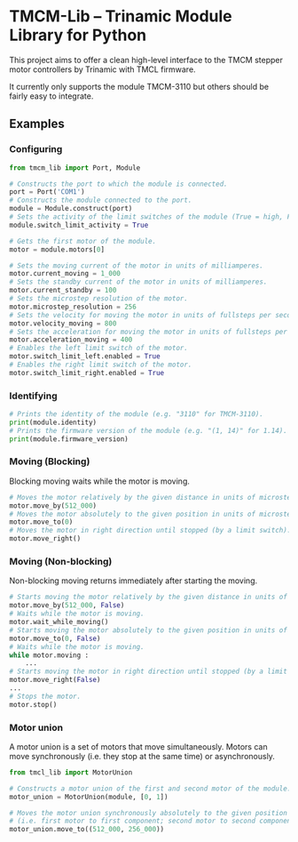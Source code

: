 # TMCM-Lib – Trinamic Module Library for Python

This project aims to offer a clean high-level interface to the TMCM stepper motor controllers by
Trinamic with TMCL firmware.

It currently only supports the module TMCM-3110 but others should be fairly easy to integrate.
## Examples

### Configuring

``` python
from tmcm_lib import Port, Module

# Constructs the port to which the module is connected.
port = Port('COM1')
# Constructs the module connected to the port.
module = Module.construct(port)
# Sets the activity of the limit switches of the module (True = high, False = low).
module.switch_limit_activity = True

# Gets the first motor of the module.
motor = module.motors[0]

# Sets the moving current of the motor in units of milliamperes.
motor.current_moving = 1_000
# Sets the standby current of the motor in units of milliamperes.
motor.current_standby = 100 
# Sets the microstep resolution of the motor.
motor.microstep_resolution = 256
# Sets the velocity for moving the motor in units of fullsteps per second.
motor.velocity_moving = 800
# Sets the acceleration for moving the motor in units of fullsteps per square second.
motor.acceleration_moving = 400
# Enables the left limit switch of the motor.
motor.switch_limit_left.enabled = True
# Enables the right limit switch of the motor.
motor.switch_limit_right.enabled = True
```

### Identifying

``` python
# Prints the identity of the module (e.g. "3110" for TMCM-3110).
print(module.identity)
# Prints the firmware version of the module (e.g. "(1, 14)" for 1.14).
print(module.firmware_version)
```

### Moving (Blocking)

Blocking moving waits while the motor is moving.

``` python
# Moves the motor relatively by the given distance in units of microsteps.
motor.move_by(512_000)
# Moves the motor absolutely to the given position in units of microsteps.
motor.move_to(0)
# Moves the motor in right direction until stopped (by a limit switch).
motor.move_right()
```

### Moving (Non-blocking)

Non-blocking moving returns immediately after starting the moving.

``` python
# Starts moving the motor relatively by the given distance in units of microsteps.
motor.move_by(512_000, False)
# Waits while the motor is moving.
motor.wait_while_moving()
# Starts moving the motor absolutely to the given position in units of microsteps.
motor.move_to(0, False)
# Waits while the motor is moving.
while motor.moving :
    ...
# Starts moving the motor in right direction until stopped (by a limit switch or stop).
motor.move_right(False)
...
# Stops the motor.
motor.stop()
```

### Motor union

A motor union is a set of motors that move simultaneously.
Motors can move synchronously (i.e. they stop at the same time) or asynchronously.

``` python
from tmcl_lib import MotorUnion

# Constructs a motor union of the first and second motor of the module.
motor_union = MotorUnion(module, [0, 1])

# Moves the motor union synchronously absolutely to the given position in units of microsteps
# (i.e. first motor to first component; second motor to second component).
motor_union.move_to((512_000, 256_000))
```